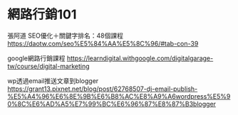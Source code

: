 # 網路行銷101

張阿道 SEO優化＋關鍵字排名：48個課程
https://daotw.com/seo%E5%84%AA%E5%8C%96/#tab-con-39

google網路行銷課程
https://learndigital.withgoogle.com/digitalgarage-tw/course/digital-marketing

wp透過email推送文章到blogger
https://grant13.pixnet.net/blog/post/62768507-dj-email-publish-%E5%A4%96%E6%8E%9B%E6%B8%AC%E8%A9%A6wordpress%E5%90%8C%E6%AD%A5%E7%99%BC%E6%96%87%E8%87%B3blogger
